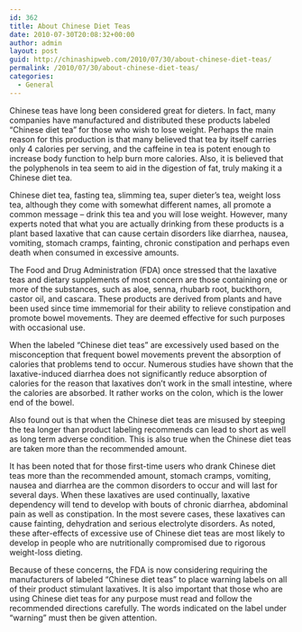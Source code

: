 ```yaml
---
id: 362
title: About Chinese Diet Teas
date: 2010-07-30T20:08:32+00:00
author: admin
layout: post
guid: http://chinashipweb.com/2010/07/30/about-chinese-diet-teas/
permalink: /2010/07/30/about-chinese-diet-teas/
categories:
  - General
---
```

Chinese teas have long been considered great for dieters. In fact, many companies have manufactured and distributed these products labeled “Chinese diet tea” for those who wish to lose weight. Perhaps the main reason for this production is that many believed that tea by itself carries only 4 calories per serving, and the caffeine in tea is potent enough to increase body function to help burn more calories. Also, it is believed that the polyphenols in tea seem to aid in the digestion of fat, truly making it a Chinese diet tea.

Chinese diet tea, fasting tea, slimming tea, super dieter’s tea, weight loss tea, although they come with somewhat different names, all promote a common message – drink this tea and you will lose weight. However, many experts noted that what you are actually drinking from these products is a plant based laxative that can cause certain disorders like diarrhea, nausea, vomiting, stomach cramps, fainting, chronic constipation and perhaps even death when consumed in excessive amounts.

The Food and Drug Administration (FDA) once stressed that the laxative teas and dietary supplements of most concern are those containing one or more of the substances, such as aloe, senna, rhubarb root, buckthorn, castor oil, and cascara. These products are derived from plants and have been used since time immemorial for their ability to relieve constipation and promote bowel movements. They are deemed effective for such purposes with occasional use.

When the labeled “Chinese diet teas” are excessively used based on the misconception that frequent bowel movements prevent the absorption of calories that problems tend to occur. Numerous studies have shown that the laxative-induced diarrhea does not significantly reduce absorption of calories for the reason that laxatives don’t work in the small intestine, where the calories are absorbed. It rather works on the colon, which is the lower end of the bowel.

Also found out is that when the Chinese diet teas are misused by steeping the tea longer than product labeling recommends can lead to short as well as long term adverse condition. This is also true when the Chinese diet teas are taken more than the recommended amount.

It has been noted that for those first-time users who drank Chinese diet teas more than the recommended amount, stomach cramps, vomiting, nausea and diarrhea are the common disorders to occur and will last for several days. When these laxatives are used continually, laxative dependency will tend to develop with bouts of chronic diarrhea, abdominal pain as well as constipation. In the most severe cases, these laxatives can cause fainting, dehydration and serious electrolyte disorders. As noted, these after-effects of excessive use of Chinese diet teas are most likely to develop in people who are nutritionally compromised due to rigorous weight-loss dieting.

Because of these concerns, the FDA is now considering requiring the manufacturers of labeled “Chinese diet teas” to place warning labels on all of their product stimulant laxatives. It is also important that those who are using Chinese diet teas for any purpose must read and follow the recommended directions carefully. The words indicated on the label under “warning” must then be given attention.